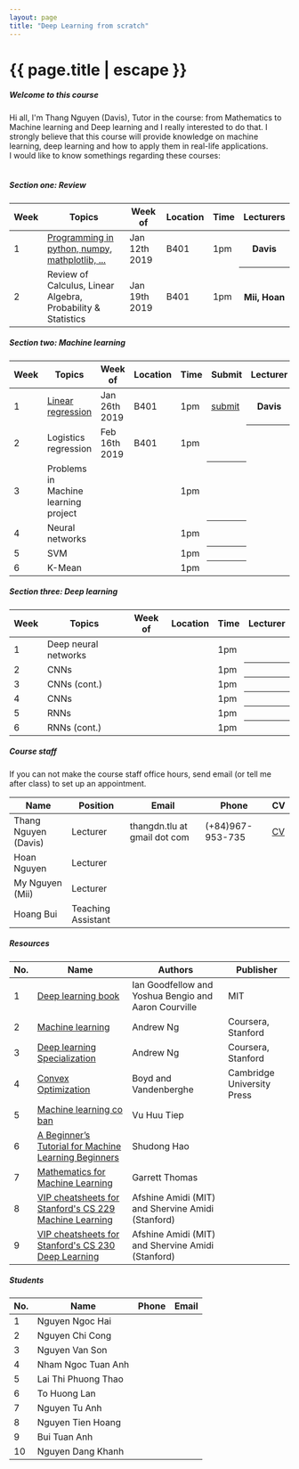 ```yaml
---
layout: page
title: "Deep Learning from scratch"
---
```

<h1 class="page-title gray-text text-darken-3">{{ page.title | escape }}</h1>

<div class="section">
    <h5>Welcome to this course</h5> 
Hi all, I'm Thang Nguyen (Davis), Tutor in the course: from Mathematics to Machine learning and Deep learning and I really interested to do that. I strongly believe that this course will provide knowledge on machine learning, deep learning and how to apply them in real-life applications. 
<br>
I would like to know somethings regarding these courses:
<br>
<br>
</div>
<div class="divider"></div>
<div class="divider"></div>
<div class="section">
<h5 >Section one: Review</h5> 
<div class="row">
          <div class="col s12">
            <table class="striped centered">
             <thead class="card-panel  light-blue darken-4 white-text">
                <tr>
                    <th>Week</th>
                    <th>Topics</th>
                    <th>Week of</th>
                    <th>Location </th>
                    <th>Time </th>
                    <th>Lecturers</th>
                </tr>
              </thead>
              <tbody>
                <tr>
                  <td >1</td>
                  <td><a href="http://cs231n.github.io/python-numpy-tutorial/">Programming in python, numpy, mathplotlib, ...</a></td>
                  <td>Jan 12th 2019</td>
                  <td>B401</td>
                  <td>1pm</td>
                  <th>Davis</th>
                </tr>
                <tr>
                  <td >2</td>
                  <td>Review of Calculus, Linear Algebra, Probability & Statistics</td>
                  <td>Jan 19th 2019</td>
                  <td>B401</td>
                  <td>1pm</td>
                  <th>Mii, Hoan</th>
                </tr>
              </tbody>
            </table>
          </div>
    </div>
</div>
<h5>Section two: Machine learning</h5> 
<div class="row">
          <div class="col s12">
            <table class="striped centered">
             <thead class="card-panel  light-blue darken-4 white-text">
                <tr>
                    <th>Week</th>
                    <th>Topics</th>
                    <th>Week of</th>
                    <th>Location </th>
                    <th>Time</th>
                    <th>Submit</th>
                    <th>Lecturer</th>
                </tr>
              </thead>
              <tbody>
                <tr>
                  <td >1</td>
                  <td><a href="https://github.com/trekhleb/homemade-machine-learning/tree/master/homemade/linear_regression">Linear regression</a></td>
                  <td>Jan 26th 2019</td>
                  <td>B401</td>
                  <td>1pm</td>
                  <td><a href="https://classroom.github.com/a/RONh2Mql">submit</a></td>
                  <th>Davis </th>
                </tr>
                <tr>
                  <td>2</td>
                  <td>Logistics regression</td>
                  <td>Feb 16th 2019</td>
                  <td>B401</td>
                  <td>1pm</td>
                  <td></td>
                  <th></th>
                </tr>
                <tr>
                  <td>3</td>
                  <td>Problems in Machine learning project</td>
                  <td></td>
                  <td></td>
                  <td>1pm</td>
                  <th></th>
                </tr>
                <tr>
                  <td>4</td>
                  <td>Neural networks</td>
                  <td></td>
                  <td></td>
                  <td>1pm</td>
                  <th></th>
                </tr>
                <tr>
                  <td>5</td>
                  <td>SVM</td>
                  <td></td>
                  <td></td>
                  <td>1pm</td>
                  <th></th>
                </tr>
                <tr>
                  <td>6</td>
                  <td>K-Mean</td>
                  <td></td>
                  <td></td>
                  <td>1pm</td>
                  <th></th>
                </tr>
              </tbody>
            </table>
          </div>
    </div>
<h5>Section three: Deep learning</h5> 
<div class="row">
          <div class="col s12">
            <table class="striped centered">
             <thead class="card-panel  light-blue darken-4 white-text">
                <tr>
                    <th>Week</th>
                    <th>Topics</th>
                    <th>Week of</th>
                    <th>Location </th>
                    <th>Time </th>
                    <th>Lecturer</th>
                </tr>
              </thead>
              <tbody>
                <tr>
                  <td >1</td>
                  <td>Deep neural networks</td>
                  <td></td>
                  <td></td>
                  <td>1pm</td>
                  <th></th>
                </tr>
                <tr>
                  <td>2</td>
                  <td>CNNs</td>
                  <td></td>
                  <td></td>
                  <td>1pm</td>
                  <th></th>
                </tr>
                <tr>
                  <td>3</td>
                  <td>CNNs (cont.)</td>
                  <td></td>
                  <td></td>
                  <td>1pm</td>
                  <th></th>
                </tr>
                <tr>
                  <td>4</td>
                  <td>CNNs</td>
                  <td></td>
                  <td></td>
                  <td>1pm</td>
                  <th></th>
                </tr>
                <tr>
                  <td>5</td>
                  <td>RNNs</td>
                  <td></td>
                  <td></td>
                  <td>1pm</td>
                  <th></th>
                </tr>
                <tr>
                  <td>6</td>
                  <td>RNNs (cont.)</td>
                  <td></td>
                  <td></td>
                  <td>1pm</td>
                  <th></th>
                </tr>
              </tbody>
            </table>
          </div>
    </div>

<div class="divider"></div>
<div class="section">
    <h5>Course staff</h5> 
    If you can not make the course staff office hours, send email (or tell me after class) to set up an appointment.

<div class="row">
          <div class="col s12">
            <table class="striped centered">
             <thead class="card-panel  light-blue darken-4 white-text">
                <tr>
                    <th>Name</th>
                    <th>Position</th>
                    <th>Email</th>
                    <th>Phone</th>
                    <th>CV</th>
                </tr>
              </thead>
              <tbody>
                <tr>
                  <td>Thang Nguyen (Davis)</td>
                  <td>Lecturer</td>
                  <td>thangdn.tlu at gmail dot com</td>
                  <td>(+84)967-953-735</td>
                  <td><a href="/resources/CV-Ng-Duc-Thang.pdf">CV</a></td>
                </tr>
                <tr>
                  <td>Hoan Nguyen</td>
                  <td>Lecturer</td>
                  <td></td>
                  <td></td>
                  <td></td>
                </tr>
                <tr>
                  <td>My Nguyen (Mii)</td>
                  <td>Lecturer</td>
                  <td></td>
                  <td></td>
                  <td></td>
                </tr>
                <tr>
                  <td>Hoang Bui</td>
                  <td>Teaching Assistant</td>
                  <td></td>
                  <td></td>
                  <td></td>
                </tr>
              </tbody>
            </table>
          </div>
    </div>
</div>

<div class="divider"></div>
<div class="section">
    <h5>Resources</h5> 
    <div class="row">
          <div class="col s12">
            <table class="striped centered">
             <thead class="card-panel teal lighten-2 white-text">
                <tr>
                    <th>No.</th>
                    <th>Name</th>
                    <th>Authors</th>
                    <th>Publisher</th>
                </tr>
              </thead>
              <tbody>
                <tr>
                  <td>1</td>
                  <td><a href="http://deeplearningbook.org">Deep learning book</a></td>
                  <td>Ian Goodfellow and Yoshua Bengio and Aaron Courville</td>
                  <td>MIT</td>
                </tr>
                <tr>
                  <td>2</td>
                  <td><a href="https://www.coursera.org/learn/machine-learning">Machine learning</a></td>
                  <td>Andrew Ng</td>
                  <td>Coursera, Stanford</td>
                </tr>
                <tr>
                  <td>3</td>
                  <td><a href="https://www.coursera.org/specializations/deep-learning">Deep learning Specialization</a></td>
                  <td>Andrew Ng</td>
                  <td>Coursera, Stanford</td>
                </tr>
                <tr>
                  <td>4</td>
                  <td><a href="https://web.stanford.edu/~boyd/cvxbook/bv_cvxbook.pdf">Convex Optimization</a></td>
                  <td>Boyd and Vandenberghe</td>
                  <td>Cambridge University Press</td>
                </tr>
                <tr>
                  <td>5</td>
                  <td><a href="https://machinelearningcoban.com/">Machine learning co ban</a></td>
                  <td>Vu Huu Tiep</td>
                  <td></td>
                </tr>
                <tr>
                  <td>6</td>
                  <td><a href="https://www.dropbox.com/s/cy8rme5f0o3ip5q/a%20beginner%20tutorial%20for%20machine%20learning%20beginner.pdf?dl=0">A Beginner’s Tutorial for Machine Learning Beginners</a></td>
                  <td>Shudong Hao</td>
                  <td></td>
                </tr>
                <tr>
                  <td>7</td>
                  <td><a href="https://gwthomas.github.io/docs/math4ml.pdf">Mathematics for Machine Learning</a></td>
                  <td>Garrett Thomas</td>
                  <td></td>
                </tr>
                <tr>
                  <td>8</td>
                  <td><a href="https://github.com/afshinea/stanford-cs-229-machine-learning">VIP cheatsheets for Stanford's CS 229 Machine Learning</a></td>
                  <td>Afshine Amidi (MIT) and Shervine Amidi (Stanford)</td>
                  <td></td>
                </tr>
                <tr>
                  <td>9</td>
                  <td><a href="https://github.com/afshinea/stanford-cs-230-deep-learning">VIP cheatsheets for Stanford's CS 230 Deep Learning</a></td>
                  <td>Afshine Amidi (MIT) and Shervine Amidi (Stanford)</td>
                  <td></td>
                </tr>
              </tbody>
            </table>
          </div>
    </div>
    
</div>

<div class="section">
    <h5>Students</h5> 
    <div class="row">
          <div class="col s12">
            <table class="striped centered">
             <thead class="card-panel teal lighten-2 white-text">
                <tr>
                    <th>No.</th>
                    <th>Name</th>
                    <th>Phone</th>
                    <th>Email</th>
                </tr>
              </thead>
              <tbody>
                <tr>
                  <td>1</td>
                  <td>Nguyen Ngoc Hai</td>
                  <td></td>
                  <td></td>
                </tr>
                <tr>
                  <td>2</td>
                  <td>Nguyen Chi Cong</td>
                  <td></td>
                  <td></td>
                </tr>
                <tr>
                  <td>3</td>
                  <td>Nguyen Van Son</td>
                  <td></td>
                  <td></td>
                </tr>
                <tr>
                  <td>4</td>
                  <td>Nham Ngoc Tuan Anh</td>
                  <td></td>
                  <td></td>
                </tr>
                <tr>
                  <td>5</td>
                  <td>Lai Thi Phuong Thao</td>
                  <td></td>
                  <td></td>
                </tr>
                <tr>
                  <td>6</td>
                  <td>To Huong Lan</td>
                  <td></td>
                  <td></td>
                </tr>
                <tr>
                  <td>7</td>
                  <td>Nguyen Tu Anh</td>
                  <td></td>
                  <td></td>
                </tr>
                <tr>
                  <td>8</td>
                  <td>Nguyen Tien Hoang</td>
                  <td></td>
                  <td></td>
                </tr>
                <tr>
                  <td>9</td>
                  <td>Bui Tuan Anh</td>
                  <td></td>
                  <td></td>
                </tr>
                <tr>
                  <td>10</td>
                  <td>Nguyen Dang Khanh</td>
                  <td></td>
                  <td></td>
                </tr>
              </tbody>
            </table>
          </div>
    </div>
    
</div>

